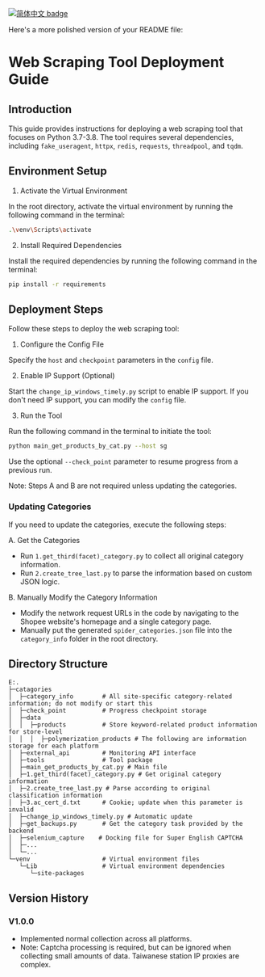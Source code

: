 [![简体中文 badge](https://img.shields.io/badge/%E7%AE%80%E4%BD%93%E4%B8%AD%E6%96%87-Simplified%20Chinese-blue)](./README_ZH.md)

Here's a more polished version of your README file:

# Web Scraping Tool Deployment Guide

## Introduction

This guide provides instructions for deploying a web scraping tool that focuses on Python 3.7-3.8. The tool requires several dependencies, including `fake_useragent`, `httpx`, `redis`, `requests`, `threadpool`, and `tqdm`.

## Environment Setup

1. Activate the Virtual Environment

In the root directory, activate the virtual environment by running the following command in the terminal:

```sh
.\venv\Scripts\activate
```

2. Install Required Dependencies

Install the required dependencies by running the following command in the terminal:

```sh
pip install -r requirements
```

## Deployment Steps

Follow these steps to deploy the web scraping tool:

1. Configure the Config File

Specify the `host` and `checkpoint` parameters in the `config` file. 

2. Enable IP Support (Optional)

Start the `change_ip_windows_timely.py` script to enable IP support. If you don't need IP support, you can modify the `config` file.

3. Run the Tool

Run the following command in the terminal to initiate the tool:

```sh
python main_get_products_by_cat.py --host sg
```

Use the optional `--check_point` parameter to resume progress from a previous run.

Note: Steps A and B are not required unless updating the categories.

### Updating Categories

If you need to update the categories, execute the following steps:

A. Get the Categories

- Run `1.get_third(facet)_category.py` to collect all original category information.
- Run `2.create_tree_last.py` to parse the information based on custom JSON logic.

B. Manually Modify the Category Information

- Modify the network request URLs in the code by navigating to the Shopee website's homepage and a single category page.
- Manually put the generated `spider_categories.json` file into the `category_info` folder in the root directory.

## Directory Structure

```
E:.
├─catagories
│  ├─category_info        # All site-specific category-related information; do not modify or start this
│  ├─check_point          # Progress checkpoint storage
│  ├─data
│  │  ├─products          # Store keyword-related product information for store-level
│  │  │  ├─polymerization_products # The following are information storage for each platform
│  ├─external_api         # Monitoring API interface
│  ├─tools                # Tool package
│  ├─main_get_products_by_cat.py # Main file
│  ├─1.get_third(facet)_category.py # Get original category information
│  ├─2.create_tree_last.py # Parse according to original classification information
│  ├─3.ac_cert_d.txt      # Cookie; update when this parameter is invalid
│  ├─change_ip_windows_timely.py # Automatic update
│  ├─get_backups.py       # Get the category task provided by the backend
│  ├─selenium_capture    # Docking file for Super English CAPTCHA
│  ├─...
│  └─...
└─venv                    # Virtual environment files
   └─Lib                  # Virtual environment dependencies
      └─site-packages
``` 

## Version History

### V1.0.0

- Implemented normal collection across all platforms.
- Note: Captcha processing is required, but can be ignored when collecting small amounts of data. Taiwanese station IP proxies are complex.
